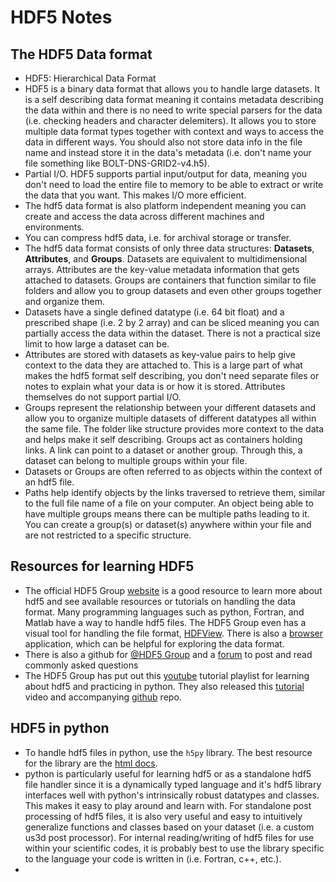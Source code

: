 # HDF5 Notes

## The HDF5 Data format

- HDF5: Hierarchical Data Format
- HDF5 is a binary data format that allows you to handle large datasets. It is a self describing data format meaning it contains metadata describing the data within and there is no need to write special parsers for the data (i.e. checking headers and character delemiters). It allows you to store multiple data format types together with context and ways to access the data in different ways. You should also not store data info in the file name and instead store it in the data's metadata (i.e. don't name your file something like BOLT-DNS-GRID2-v4.h5).
- Partial I/O. HDF5 supports partial input/output for data, meaning you don't need to load the entire file to memory to be able to extract or write the data that you want. This makes I/O more efficient.
- The hdf5 data format is also platform independent meaning you can create and access the data across different machines and environments.
- You can compress hdf5 data, i.e. for archival storage or transfer.
- The hdf5 data format consists of only three data structures: **Datasets**, **Attributes**, and **Groups**. Datasets are equivalent to multidimensional arrays. Attributes are the key-value metadata information that gets attached to datasets. Groups are containers that function similar to file folders and allow you to group datasets and even other groups together and organize them.
- Datasets have a single defined datatype (i.e. 64 bit float) and a prescribed shape (i.e. 2 by 2 array) and can be sliced meaning you can partially access the data within the dataset. There is not a practical size limit to how large a dataset can be.
- Attributes are stored with datasets as key-value pairs to help give context to the data they are attached to. This is a large part of what makes the hdf5 format self describing, you don't need separate files or notes to explain what your data is or how it is stored. Attributes themselves do not support partial I/O.
- Groups represent the relationship between your different datasets and allow you to organize multiple datasets of different datatypes all within the same file. The folder like structure provides more context to the data and helps make it self describing. Groups act as containers holding links. A link can point to a dataset or another group. Through this, a dataset can belong to multiple groups within your file.
- Datasets or Groups are often referred to as objects within the context of an hdf5 file.
- Paths help identify objects by the links traversed to retrieve them, similar to the full file name of a file on your computer. An object being able to have multiple groups means there can be multiple paths leading to it. You can create a group(s) or dataset(s) anywhere within your file and are not restricted to a specific structure. 

## Resources for learning HDF5

- The official HDF5 Group [website][hdf5] is a good resource to learn more about hdf5 and see available resources or tutorials on handling the data format. Many programming languages such as python, Fortran, and Matlab have a way to handle hdf5 files. The HDF5 Group even has a visual tool for handling the file format, [HDFView][hdfview]. There is also a [browser][myhdf5] application, which can be helpful for exploring the data format.
- There is also a github for [@HDF5 Group][hdf5_git] and a [forum][hdforum] to post and read commonly asked questions
- The HDF5 Group has put out this [youtube][hdf5yt] tutorial playlist for learning about hdf5 and practicing in python. They also released this [tutorial][hdf5tut] video and accompanying [github][hdf5tut_git] repo.

## HDF5 in python

- To handle hdf5 files in python, use the `h5py` library. The best resource for the library are the [html docs][h5py_doc].
- python is particularly useful for learning hdf5 or as a standalone hdf5 file handler since it is a dynamically typed language and it's hdf5 library interfaces well with python's intrinsically robust datatypes and classes. This makes it easy to play around and learn with. For standalone post processing of hdf5 files, it is also very useful and easy to intuitively generalize functions and classes based on your dataset (i.e. a custom us3d post processor). For internal reading/writing of hdf5 files for use within your scientific codes, it is probably best to use the library specific to the language your code is written in (i.e. Fortran, c++, etc.).
- [hdf5]: https://www.hdfgroup.org/
  [hdfview]: https://www.hdfgroup.org/download-hdfview/
  [myhdf5]: https://myhdf5.hdfgroup.org/
  [hdf5yt]: https://youtu.be/S74Kc8QYDac?si=20HfSIq7xQBjiItB
  [hdf5tut]: https://youtu.be/3ndbhId2vuY?si=tWEDAtwbOT0of3Xq
  [hdf5tut_git]: https://github.com/HDFGroup/hdf5-tutorial#
  [hdf5_git]: https://github.com/HDFGroup
  [hdforum]: https://forum.hdfgroup.org/
  [h5py_doc]: https://forum.hdfgroup.org/
